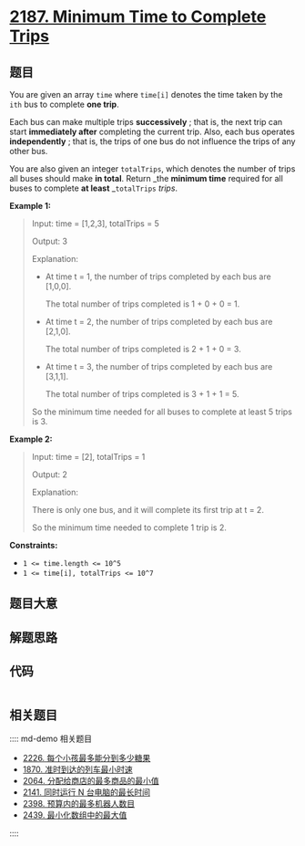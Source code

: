 # [2187. Minimum Time to Complete Trips](https://leetcode.com/problems/minimum-time-to-complete-trips/)

## 题目

You are given an array `time` where `time[i]` denotes the time taken by the
`ith` bus to complete **one trip**.

Each bus can make multiple trips **successively** ; that is, the next trip can
start **immediately after** completing the current trip. Also, each bus
operates **independently** ; that is, the trips of one bus do not influence
the trips of any other bus.

You are also given an integer `totalTrips`, which denotes the number of trips
all buses should make **in total**. Return _the **minimum time** required for
all buses to complete **at least** _`totalTrips` _trips_.

**Example 1:**

> Input: time = [1,2,3], totalTrips = 5
>
> Output: 3
>
> Explanation:
>
> - At time t = 1, the number of trips completed by each bus are [1,0,0].
>
>   The total number of trips completed is 1 + 0 + 0 = 1.
>
> - At time t = 2, the number of trips completed by each bus are [2,1,0].
>
>   The total number of trips completed is 2 + 1 + 0 = 3.
>
> - At time t = 3, the number of trips completed by each bus are [3,1,1].
>
>   The total number of trips completed is 3 + 1 + 1 = 5.
>
> So the minimum time needed for all buses to complete at least 5 trips is 3.

**Example 2:**

> Input: time = [2], totalTrips = 1
>
> Output: 2
>
> Explanation:
>
> There is only one bus, and it will complete its first trip at t = 2.
>
> So the minimum time needed to complete 1 trip is 2.

**Constraints:**

- `1 <= time.length <= 10^5`
- `1 <= time[i], totalTrips <= 10^7`

## 题目大意

## 解题思路

## 代码

```javascript

```

## 相关题目

:::: md-demo 相关题目

- [2226. 每个小孩最多能分到多少糖果](https://leetcode.com/problems/maximum-candies-allocated-to-k-children)
- [1870. 准时到达的列车最小时速](https://leetcode.com/problems/minimum-speed-to-arrive-on-time)
- [2064. 分配给商店的最多商品的最小值](https://leetcode.com/problems/minimized-maximum-of-products-distributed-to-any-store)
- [2141. 同时运行 N 台电脑的最长时间](https://leetcode.com/problems/maximum-running-time-of-n-computers)
- [2398. 预算内的最多机器人数目](https://leetcode.com/problems/maximum-number-of-robots-within-budget)
- [2439. 最小化数组中的最大值](https://leetcode.com/problems/minimize-maximum-of-array)

::::
